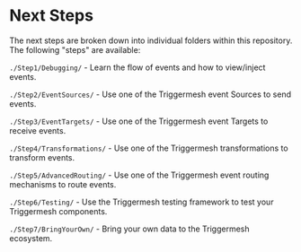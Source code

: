 # Next Steps

The next steps are broken down into individual folders within this repository. The following "steps" are available:


`./Step1/Debugging/` - Learn the flow of events and how to view/inject events.

`./Step2/EventSources/` - Use one of the Triggermesh event Sources to send events.

`./Step3/EventTargets/` - Use one of the Triggermesh event Targets to receive events.

`./Step4/Transformations/` - Use one of the Triggermesh transformations to transform events.

`./Step5/AdvancedRouting/` - Use one of the Triggermesh event routing mechanisms to route events.

`./Step6/Testing/` - Use the Triggermesh testing framework to test your Triggermesh components.

`./Step7/BringYourOwn/` - Bring your own data to the Triggermesh ecosystem.
